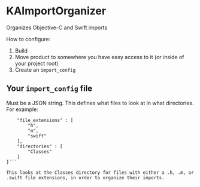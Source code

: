 # KAImportOrganizer
Organizes Objective-C and Swift imports

How to configure:

1. Build
2. Move product to somewhere you have easy access to it (or inside of your project root)
3. Create an `import_config`

## Your `import_config` file

Must be a JSON string. This defines what files to look at in what directories. For example:

```{
	"file_extensions" : [
		"h",
		"m",
		"swift"
	],
	"directories" : [
		"Classes"
	]
}```

This looks at the Classes directory for files with either a .h, .m, or .swift file extensions, in order to organize their imports.

